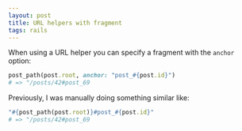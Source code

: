 ```yaml
---
layout: post
title: URL helpers with fragment
tags: rails
---
```


When using a URL helper you can specify a fragment with the `anchor` option:

```rb
post_path(post.root, anchor: "post_#{post.id}")
# => "/posts/42#post_69
```

Previously, I was manually doing something similar like:

```rb
"#{post_path(post.root)}#post_#{post.id}"
# => "/posts/42#post_69
```
